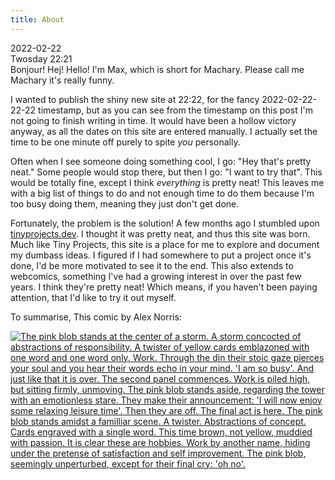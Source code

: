 ```yaml
---
title: About
---
```


<div class="date">2022-02-22<br>Twosday 22:21</div>
Bonjour! Hej! Hello! I'm Max, which is short for Machary. Please call me Machary it's really funny.

I wanted to publish the shiny new site at 22:22, for the fancy 2022-02-22-22-22 timestamp, but as you can see from the timestamp on this post I'm not going to finish writing in time. It would have been a hollow victory anyway, as all the dates on this site are entered manually. I actually set the time to be one minute off purely to spite *you* personally.

Often when I see someone doing something cool, I go: "Hey that's pretty neat." Some people would stop there, but then I go: "I want to try that". This would be totally fine, except I think *everything* is pretty neat! This leaves me with a big list of things to do and not enough time to do them because I'm too busy doing them, meaning they just don't get done.

Fortunately, the problem is the solution! A few months ago I stumbled upon [tinyprojects.dev](https://tinyprojects.dev). I thought it was pretty neat, and thus this site was born. Much like Tiny Projects, this site is a place for me to explore and document my dumbass ideas. I figured if I had somewhere to put a project once it's done, I'd be more motivated to see it to the end. This also extends to webcomics, something I've had a growing interest in over the past few years. I think they're pretty neat! Which means, if you haven't been paying attention, that I'd like to try it out myself.

To summarise, This comic by Alex Norris:

<a href="https://webcomicname.com/post/676812809234006016"><img src="https://64.media.tumblr.com/a79fe4bec708b10485205dc6592ac325/6f3d25524050aa6c-82/s1280x1920/9393e358141a11b95ac6c7a6e129a6ba1709ef30.png" alt="The pink blob stands at the center of a storm. A storm concocted of abstractions of responsibility. A twister of yellow cards emblazoned with one word and one word only. Work. Through the din their stoic gaze pierces your soul and you hear their words echo in your mind. 'I am so busy'. And just like that it is over. The second panel commences. Work is piled high, but sitting firmly, unmoving. The pink blob stands aside, regarding the tower with an emotionless stare. They make their announcement: 'I will now enjoy some relaxing leisure time'. Then they are off. The final act is here. The pink blob stands amidst a familliar scene. A twister. Abstractions of concept. Cards engraved with a single word. This time brown, not yellow, muddied with passion. It is clear these are hobbies. Work by another name, hiding under the pretense of satisfaction and self improvement. The pink blob, seemingly unperturbed, except for their final cry: 'oh no'."></a>